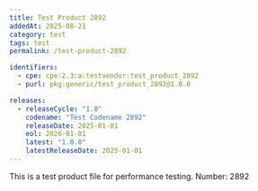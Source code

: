 ```yaml
---
title: Test Product 2892
addedAt: 2025-08-21
category: test
tags: test
permalink: /test-product-2892

identifiers:
  - cpe: cpe:2.3:a:testvendor:test_product_2892
  - purl: pkg:generic/test_product_2892@1.0.0

releases:
  - releaseCycle: "1.0"
    codename: "Test Codename 2892"
    releaseDate: 2025-01-01
    eol: 2026-01-01
    latest: "1.0.0"
    latestReleaseDate: 2025-01-01
---
```


This is a test product file for performance testing. Number: 2892
